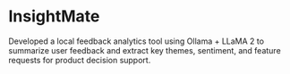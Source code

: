 # InsightMate
Developed a local  feedback analytics tool using Ollama + LLaMA 2 to summarize user feedback and extract key themes, sentiment, and feature requests for product decision support.

